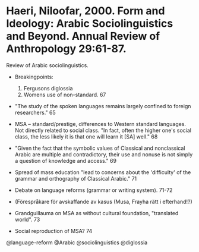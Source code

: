 # Haeri, Niloofar, 2000. Form and Ideology: Arabic Sociolinguistics and Beyond. Annual Review of Anthropology 29:61-87.

Review of Arabic sociolinguistics.

- Breakingpoints:
    1. Fergusons diglossia
    2. Womens use of non-standard. 67

- "The study of the spoken languages remains largely confined to foreign researchers." 65

- MSA – standard/prestige, differences to Western standard languages. Not directly related to social class. "In fact, often the higher one's social class, the less likely it is that one will learn it [SA] well." 68

- "Given the fact that the symbolic values of Classical and nonclassical Arabic are multiple and contradictory, their use and nonuse is not simply a question of knowledge and access." 69

- Spread of mass education "lead to concerns about the 'difficulty' of the grammar and orthography of Classical Arabic." 71

- Debate on language reforms (grammar or writing system). 71-72

- (Förespråkare för avskaffande av kasus (Musa, Frayha rätt i efterhand!?)

- Grandguillauma on MSA as without cultural foundation, "translated world". 73

- Social reproduction of MSA? 74

@language-reform
@Arabic
@sociolinguistics
@diglossia
